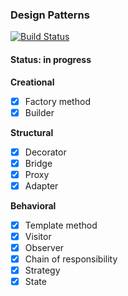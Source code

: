 ### Design Patterns

[![Build Status](https://travis-ci.org/mapogolions/DesignPatterns.svg?branch=master)](https://travis-ci.org/mapogolions/DesignPatterns)

#### Status: in progress

**Creational**
- [x] Factory method
- [x] Builder

**Structural**
- [x] Decorator
- [x] Bridge
- [x] Proxy
- [x] Adapter

**Behavioral**
- [x] Template method
- [x] Visitor
- [X] Observer
- [x] Chain of responsibility
- [x] Strategy
- [x] State
